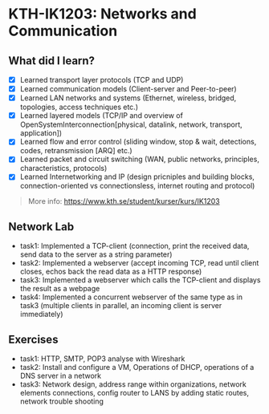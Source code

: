 # KTH-IK1203: Networks and Communication
## What did I learn? 
- [x] Learned transport layer protocols (TCP and UDP)
- [x] Learned communication models (Client-server and Peer-to-peer)
- [x] Learned LAN networks and systems (Ethernet, wireless, bridged, topologies, access techniques etc.)
- [x] Learned layered models (TCP/IP and overview of OpenSystemInterconnection[physical, datalink, network, transport, application]) 
- [x] Learned flow and error control (sliding window, stop & wait, detections, codes, retransmission [ARQ] etc.)
- [x] Learned packet and circuit switching (WAN, public networks, principles, characteristics, protocols)
- [x] Learned Internetworking and IP (design pricniples and building blocks, connection-oriented vs connectionsless, internet routing and protocol)
> More info: https://www.kth.se/student/kurser/kurs/IK1203
## Network Lab
- task1: Implemented a TCP-client (connection, print the received data, send data to the server as a string parameter)
- task2: Implemented a webserver (accept incoming TCP, read until client closes, echos back the read data as a HTTP response)
- task3: Implemented a webserver which calls the TCP-client and displays the result as a webpage 
- task4: Implemented a concurrent webserver of the same type as in task3 (multiple clients in parallel, an incoming client is server immediately)
## Exercises
- task1: HTTP, SMTP, POP3 analyse with Wireshark
- task2: Install and configure a VM, Operations of DHCP, operations of a DNS server in a network
- task3: Network design, address range within organizations, network elements connections, config router to LANS by adding static routes, network trouble shooting
